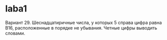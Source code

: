 # laba1
Вариант 29.
Шеснадцатиричные числа, у которых 5 справа цифра равна В16, расположенные в порядке не убывания. Четные цифры выводить словами.
